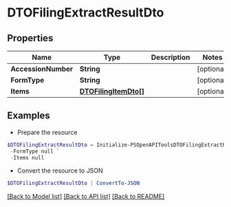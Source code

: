 # DTOFilingExtractResultDto
## Properties

Name | Type | Description | Notes
------------ | ------------- | ------------- | -------------
**AccessionNumber** | **String** |  | [optional] 
**FormType** | **String** |  | [optional] 
**Items** | [**DTOFilingItemDto[]**](DTOFilingItemDto.md) |  | [optional] 

## Examples

- Prepare the resource
```powershell
$DTOFilingExtractResultDto = Initialize-PSOpenAPIToolsDTOFilingExtractResultDto  -AccessionNumber null `
 -FormType null `
 -Items null
```

- Convert the resource to JSON
```powershell
$DTOFilingExtractResultDto | ConvertTo-JSON
```

[[Back to Model list]](../README.md#documentation-for-models) [[Back to API list]](../README.md#documentation-for-api-endpoints) [[Back to README]](../README.md)

